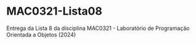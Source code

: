 # MAC0321-Lista08
Entrega da Lista 8 da disciplina MAC0321 - Laboratório de Programação Orientada a Objetos (2024)
